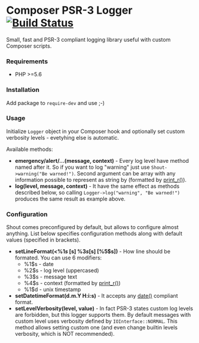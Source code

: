 # Composer PSR-3 Logger [![Build Status](https://travis-ci.org/kiler129/ComposerPsr3.svg?branch=master)](https://travis-ci.org/kiler129/ComposerPsr3)
Small, fast and PSR-3 compliant logging library useful with custom Composer scripts.

### Requirements
  * PHP >=5.6

### Installation
Add package to `require-dev` and use ;-)

### Usage
Initialize `Logger` object in your Composer hook and optionally set custom verbosity levels - evetyhing else is automatic.

Available methods:
  * **emergency/alert/...(message, context)** - Every log level have method named after it. So if you want to log "warning" just use `Shout->warning("Be warned!")`. Second argument can be array with any information possible to represent as string by (formatted by [print_r()](http://php.net/print_r)).
  * **log(level, message, context)** - It have the same effect as methods described below, so calling `Logger->log("warning", "Be warned!")` produces the same result as example above.

### Configuration
Shout comes preconfigured by default, but allows to configure almost anything. List below specifies configuration methods along with default values (specified in brackets). 
  * **setLineFormat(\<%1$s\> [%2$s] %3$s [%4$s] [%5$s])** - How line should be formated. You can use 6 modifiers: 
    * %1$s - date
    * %2$s - log level (uppercased)
    * %3$s - message text
    * %4$s - context (formatted by [print_r()](http://php.net/print_r)) 
    * %1$d - unix timestamp
  * **setDatetimeFormat(d.m.Y H:i:s)** - It accepts any [date()](http://php.net/date) compliant format.
  * **setLevelVerbosity(level, value)** - In fact PSR-3 states custom log levels are forbidden, but this logger supports them. By default messages with custom level uses verbosity defined by `IOInterface::NORMAL`. This method allows setting custom one (and even change builtin levels verbosity, which is NOT recommended).
